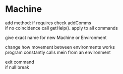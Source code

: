 # Machine
add method: if requires check addComms   
if no coincidence call getHelp(). apply to all commands

give exact name for new Machine or Environment

change how movement between environments works  
program constantly calls mein from an environment

exit command  
if null break
